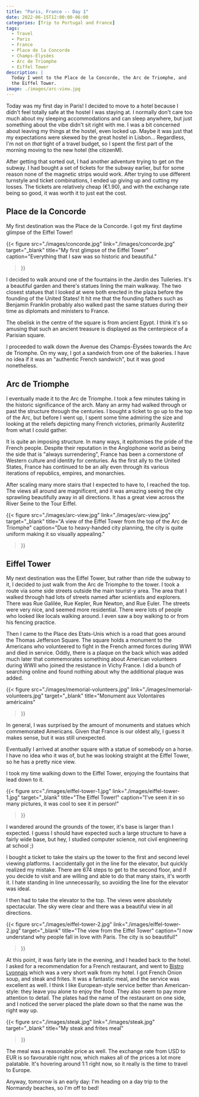 ```yaml
---
title: "Paris, France -- Day 1"
date: 2022-06-15T12:00:00-06:00
categories: [Trip to Portugal and France]
tags:
  - Travel
  - Paris
  - France
  - Place de la Concorde
  - Champs-Élysées
  - Arc de Triomphe
  - Eiffel Tower
description: |
  Today I went to the Place de la Concorde, the Arc de Triomphe, and
  the Eiffel Tower.
image: ./images/arc-view.jpg
---
```


Today was my first day in Paris! I decided to move to a hotel because I didn't
feel totally safe at the hostel I was staying at. I normally don't care too much
about my sleeping accommodations and can sleep anywhere, but just something
about the vibe didn't sit right with me. I was a bit concerned about leaving my
things at the hostel, even locked up. Maybe it was just that my expectations
were skewed by the great hostel in Lisbon... Regardless, I'm not on *that* tight
of a travel budget, so I spent the first part of the morning moving to the new
hotel (the citizenM).

After getting that sorted out, I had another adventure trying to get on the
subway. I had bought a set of tickets for the subway earlier, but for some
reason none of the magnetic strips would work. After trying to use different
turnstyle and ticket combinations, I ended up giving up and cutting my losses.
The tickets are relatively cheap (€1.90), and with the exchange rate being so
good, it was worth it to just eat the cost.

## Place de la Concorde

My first destination was the Place de la Concorde. I got my first daytime
glimpse of the Eiffel Tower!

{{< figure
      src="./images/concorde.jpg"
      link="./images/concorde.jpg"
      target="_blank"
      title="My first glimpse of the Eiffel Tower"
      caption="Everything that I saw was so historic and beautiful."
>}}

I decided to walk around one of the fountains in the Jardin des Tuileries. It's
a beautiful garden and there's statues lining the main walkway. The two closest
statues that I looked at were both erected in the plaza before the founding of
the United States! It hit me that the founding fathers such as Benjamin Franklin
probably also walked past the same statues during their time as diplomats and
ministers to France.

The obelisk in the centre of the square is from ancient Egypt. I think it's so
amusing that such an ancient treasure is displayed as the centerpiece of a
Parisian square.

I proceeded to walk down the Avenue des Champs-Élysées towards the Arc de
Triomphe. On my way, I got a sandwich from one of the bakeries. I have no idea
if it was an "authentic French sandwich", but it was good nonetheless.

## Arc de Triomphe

I eventually made it to the Arc de Triomphe. I took a few minutes taking in the
historic significance of the arch. Many an army had walked through or past the
structure through the centuries. I bought a ticket to go up to the top of the
Arc, but before I went up, I spent some time admiring the size and looking at
the reliefs depicting many French victories, primarily Austerlitz from what I
could gather.

It is quite an imposing structure. In many ways, it epitomises the pride of the
French people. Despite their reputation in the Anglophone world as being the
side that is "always surrendering", France has been a cornerstone of Western
culture and identity for centuries. As the first ally to the United States,
France has continued to be an ally even through its various iterations of
republics, empires, and monarchies.

After scaling many more stairs that I expected to have to, I reached the top.
The views all around are magnificent, and it was amazing seeing the city
sprawling beautifully away in all directions. It has a great view across the
River Seine to the Tour Eiffel.

{{< figure
      src="./images/arc-view.jpg"
      link="./images/arc-view.jpg"
      target="_blank"
      title="A view of the Eiffel Tower from the top of the Arc de Triomphe"
      caption="Due to heavy-handed city planning, the city is quite uniform making it so visually appealing."
>}}

## Eiffel Tower

My next destination was the Eiffel Tower, but rather than ride the subway to it,
I decided to just walk from the Arc de Triomphe to the tower. I took a route via
some side streets outside the main tourist-y area. The area that I walked
through had lots of streets named after scientists and explorers. There was Rue
Galilée, Rue Kepler, Rue Newton, and Rue Euler. The streets were very nice, and
seemed more residential. There were lots of people who looked like locals
walking around. I even saw a boy walking to or from his fencing practice.

Then I came to the Place des Etats-Unis which is a road that goes around the
Thomas Jefferson Square. The square holds a monument to the Americans who
volunteered to fight in the French armed forces during WWI and died in service.
Oddly, there is a plaque on the back which was added much later that
commemorates something about American volunteers during WWII who joined the
resistance in Vichy France. I did a bunch of searching online and found nothing
about why the additional plaque was added.

{{< figure
      src="./images/memorial-volunteers.jpg"
      link="./images/memorial-volunteers.jpg"
      target="_blank"
      title="Monument aux Volontaires américains"
>}}

In general, I was surprised by the amount of monuments and statues which
commemorated Americans. Given that France is our oldest ally, I guess it makes
sense, but it was still unexpected.

Eventually I arrived at another square with a statue of somebody on a horse. I
have no idea who it was of, but he was looking straight at the Eiffel Tower, so
he has a pretty nice view.

I took my time walking down to the Eiffel Tower, enjoying the fountains that
lead down to it.

{{< figure
      src="./images/eiffel-tower-1.jpg"
      link="./images/eiffel-tower-1.jpg"
      target="_blank"
      title="The Eiffel Tower!"
      caption="I've seen it in so many pictures, it was cool to see it in person!"
>}}

I wandered around the grounds of the tower, it's base is larger than I expected.
I guess I should have expected such a large structure to have a fairly wide
base, but hey, I studied computer science, not civil engineering at school ;)

I bought a ticket to take the stairs up the tower to the first and second level
viewing platforms. I accidentally got in the line for the elevator, but quickly
realized my mistake. There are 674 steps to get to the second floor, and if you
decide to visit and are willing and able to do that many stairs, it's worth it.
I hate standing in line unnecessarily, so avoiding the line for the elevator was
ideal.

I then had to take the elevator to the top. The views were absolutely
spectacular. The sky were clear and there was a beautiful view in all
directions.

{{< figure
      src="./images/eiffel-tower-2.jpg"
      link="./images/eiffel-tower-2.jpg"
      target="_blank"
      title="The view from the Eiffel Tower"
      caption="I now understand why people fall in love with Paris. The city is so beautiful!"
>}}

At this point, it was fairly late in the evening, and I headed back to the
hotel. I asked for a recommendation for a French restaurant, and went to [Bistro
Lyonnais](https://goo.gl/maps/xfZUEEhPQpsbb7dC8) which was a very short walk
from my hotel. I got French Onion soup, and steak and frites. It was a fantastic
meal, and the service was excellent as well. I think I like European-style
service better than American-style: they leave you alone to enjoy the food. They
also seem to pay more attention to detail. The plates had the name of the
restaurant on one side, and I noticed the server placed the plate down so that
the name was the right way up.

{{< figure
      src="./images/steak.jpg"
      link="./images/steak.jpg"
      target="_blank"
      title="My steak and frites meal"
>}}

The meal was a reasonable price as well. The exchange rate from USD to EUR is so
favourable right now, which makes all of the prices a lot more palatable. It's
hovering around 1:1 right now, so it really is the time to travel to Europe.

Anyway, tomorrow is an early day: I'm heading on a day trip to the Normandy
beaches, so I'm off to bed!
